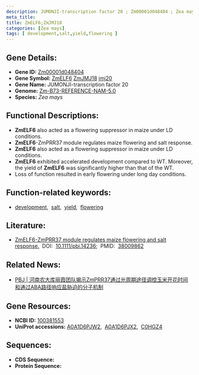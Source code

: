 ```yaml
---
description: JUMONJI-transcription factor 20 ; Zm00001d048404 ; Zea mays
meta_title:
title: ZmELF6;ZmJMJ18
categories: [Zea mays]
tags: [ development,salt,yield,flowering ]
---
```


## Gene Details:
- **Gene ID:**	[Zm00001d048404](https://www.maizegdb.org/gene_center/gene/Zm00001d048404)
- **Gene Symbol:** <u>ZmELF6</u>&nbsp;<u>ZmJMJ18</u>&nbsp;<u>jmj20</u>
- **Gene Name:** JUMONJI-transcription factor 20
- **Genome:** [Zm-B73-REFERENCE-NAM-5.0](https://www.maizegdb.org/genome/assembly/Zm-B73-REFERENCE-NAM-5.0)
- **Species:** *Zea mays*

## Functional Descriptions:
   - **ZmELF6** also acted as a flowering suppressor in maize under LD conditions.
   - **ZmELF6**-ZmPRR37 module regulates maize flowering and salt response.
   - **ZmELF6** also acted as a flowering suppressor in maize under LD conditions.
   - **ZmELF6** exhibited accelerated development compared to WT. Moreover, the yield of **ZmELF6** was significantly higher than that of the WT.
   - Loss of function resulted in early flowering under long day conditions.

## Function-related keywords:
- [development](/tags/development/),&nbsp;&nbsp;[salt](/tags/salt/),&nbsp;&nbsp;[yield](/tags/yield/),&nbsp;&nbsp;[flowering](/tags/flowering/)

## Literature:
   - [ZmELF6-ZmPRR37 module regulates maize flowering and salt response.]( https://onlinelibrary.wiley.com/doi/10.1111/pbi.14236)&nbsp;&nbsp;DOI:&nbsp;&nbsp;[10.1111/pbi.14236](https://onlinelibrary.wiley.com/doi/10.1111/pbi.14236);&nbsp;&nbsp;PMID:&nbsp;&nbsp;[38009862](https://pubmed.ncbi.nlm.nih.gov/38009862/)

## Related News:
   - [PBJ | 河南农大库丽霞团队揭示ZmPRR37通过光周期途径调控玉米开花时间和通过ABA路径响应盐胁迫的分子机制](https://mp.weixin.qq.com/s?__biz=Mzg3MDEwNDEyMg==&mid=2247560078&idx=2&sn=43a99da808ca2110065bc73769b4dd99&chksm=9f5504d90ced022bf1480b8b19de3a58c4d9612cd63203ced33f2b2e24fdd2c0eb3468ff30a0&scene=27#wechat_redirect)

## Gene Resources:
- **NCBI ID:** [100381553](https://www.ncbi.nlm.nih.gov/gene/?term=100381553)
- **UniProt accessions:** [A0A1D6PJW2](https://www.uniprot.org/uniprotkb/A0A1D6PJW2/entry),&nbsp;&nbsp;[A0A1D6PJX2](https://www.uniprot.org/uniprotkb/A0A1D6PJX2/entry),&nbsp;&nbsp;[C0HGZ4](https://www.uniprot.org/uniprotkb/C0HGZ4/entry)



## Sequences:
- **CDS Sequence:**
- **Protein Sequence:**
